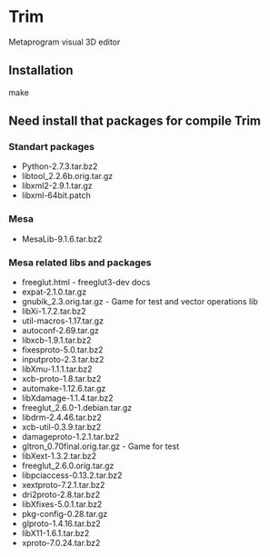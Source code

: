 # Trim
Metaprogram visual 3D editor

## Installation
make

## Need install that packages for compile Trim

### Standart packages
* Python-2.7.3.tar.bz2  
* libtool_2.2.6b.orig.tar.gz  
* libxml2-2.9.1.tar.gz                 
* libxml-64bit.patch    

### Mesa
* MesaLib-9.1.6.tar.bz2

### Mesa related libs and packages
* freeglut.html - freeglut3-dev docs 
* expat-2.1.0.tar.gz                      
* gnubik_2.3.orig.tar.gz - Game for test and vector operations lib
* libXi-1.7.2.tar.bz2
* util-macros-1.17.tar.gz
* autoconf-2.69.tar.gz       
* libxcb-1.9.1.tar.bz2    
* fixesproto-5.0.tar.bz2          
* inputproto-2.3.tar.bz2
* libXmu-1.1.1.tar.bz2
* xcb-proto-1.8.tar.bz2
* automake-1.12.6.tar.gz              
* libXdamage-1.1.4.tar.bz2
* freeglut_2.6.0-1.debian.tar.gz
* libdrm-2.4.46.tar.bz2
* xcb-util-0.3.9.tar.bz2
* damageproto-1.2.1.tar.bz2
* gltron_0.70final.orig.tar.gz - Game for test
* libXext-1.3.2.tar.bz2
* freeglut_2.6.0.orig.tar.gz
* libpciaccess-0.13.2.tar.bz2
* xextproto-7.2.1.tar.bz2
* dri2proto-2.8.tar.bz2
* libXfixes-5.0.1.tar.bz2
* pkg-config-0.28.tar.gz
* glproto-1.4.16.tar.bz2
* libX11-1.6.1.tar.bz2
* xproto-7.0.24.tar.bz2



